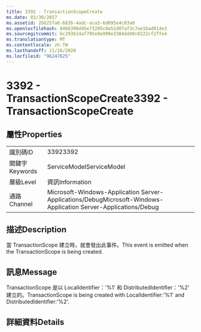 ```yaml
---
title: 3392 - TransactionScopeCreate
ms.date: 03/30/2017
ms.assetid: 2b6257a6-683b-4adc-aca5-6d095e4c03a0
ms.openlocfilehash: 8466396d45e73205c0a51d07af3c7ae1bad014e3
ms.sourcegitcommit: bc293b14af795e0e999e3304dd40c0222cf2ffe4
ms.translationtype: MT
ms.contentlocale: zh-TW
ms.lasthandoff: 11/26/2020
ms.locfileid: "96247625"
---
```

# <a name="3392---transactionscopecreate"></a><span data-ttu-id="1fbd5-102">3392 - TransactionScopeCreate</span><span class="sxs-lookup"><span data-stu-id="1fbd5-102">3392 - TransactionScopeCreate</span></span>

## <a name="properties"></a><span data-ttu-id="1fbd5-103">屬性</span><span class="sxs-lookup"><span data-stu-id="1fbd5-103">Properties</span></span>  
  
|||  
|-|-|  
|<span data-ttu-id="1fbd5-104">識別碼</span><span class="sxs-lookup"><span data-stu-id="1fbd5-104">ID</span></span>|<span data-ttu-id="1fbd5-105">3392</span><span class="sxs-lookup"><span data-stu-id="1fbd5-105">3392</span></span>|  
|<span data-ttu-id="1fbd5-106">關鍵字</span><span class="sxs-lookup"><span data-stu-id="1fbd5-106">Keywords</span></span>|<span data-ttu-id="1fbd5-107">ServiceModel</span><span class="sxs-lookup"><span data-stu-id="1fbd5-107">ServiceModel</span></span>|  
|<span data-ttu-id="1fbd5-108">層級</span><span class="sxs-lookup"><span data-stu-id="1fbd5-108">Level</span></span>|<span data-ttu-id="1fbd5-109">資訊</span><span class="sxs-lookup"><span data-stu-id="1fbd5-109">Information</span></span>|  
|<span data-ttu-id="1fbd5-110">通路</span><span class="sxs-lookup"><span data-stu-id="1fbd5-110">Channel</span></span>|<span data-ttu-id="1fbd5-111">Microsoft-Windows-Application Server-Applications/Debug</span><span class="sxs-lookup"><span data-stu-id="1fbd5-111">Microsoft-Windows-Application Server-Applications/Debug</span></span>|  
  
## <a name="description"></a><span data-ttu-id="1fbd5-112">描述</span><span class="sxs-lookup"><span data-stu-id="1fbd5-112">Description</span></span>  

 <span data-ttu-id="1fbd5-113">當 TransactionScope 建立時，就會發出此事件。</span><span class="sxs-lookup"><span data-stu-id="1fbd5-113">This event is emitted when the TransactionScope is being created.</span></span>  
  
## <a name="message"></a><span data-ttu-id="1fbd5-114">訊息</span><span class="sxs-lookup"><span data-stu-id="1fbd5-114">Message</span></span>  

 <span data-ttu-id="1fbd5-115">TransactionScope 是以 LocalIdentifier：'%1' 和 DistributedIdentifier：'%2' 建立的。</span><span class="sxs-lookup"><span data-stu-id="1fbd5-115">TransactionScope is being created with LocalIdentifier:'%1' and DistributedIdentifier:'%2'.</span></span>  
  
## <a name="details"></a><span data-ttu-id="1fbd5-116">詳細資料</span><span class="sxs-lookup"><span data-stu-id="1fbd5-116">Details</span></span>
